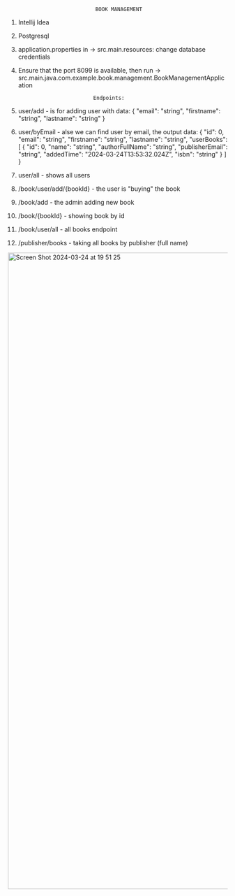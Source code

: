                                 BOOK MANAGEMENT
1) Intellij Idea
2) Postgresql
3) application.properties in -> src.main.resources: change database credentials
4) Ensure that the port 8099 is available, then run ->  src.main.java.com.example.book.management.BookManagementApplication

                               Endpoints:
1) user/add - is for adding user with data:
    {
    "email": "string",
    "firstname": "string",
    "lastname": "string"
    }
2) user/byEmail - alse we can find user by email, the output data:
   {
  "id": 0,
  "email": "string",
  "firstname": "string",
  "lastname": "string",
  "userBooks": [
        {
          "id": 0,
          "name": "string",
          "authorFullName": "string",
          "publisherEmail": "string",
          "addedTime": "2024-03-24T13:53:32.024Z",
          "isbn": "string"
        }
      ]
}
3) user/all - shows all users
4) /book/user/add/{bookId} - the user is "buying" the book
5) /book/add - the admin adding new book
6) /book/{bookId} - showing book by id
7) /book/user/all - all books endpoint
8) /publisher/books - taking all books by publisher (full name)

<img width="1457" alt="Screen Shot 2024-03-24 at 19 51 25" src="https://github.com/Aaabbbccc14/book-management/assets/164651629/19b5e46c-e577-4540-a6df-4a512a98027d">
